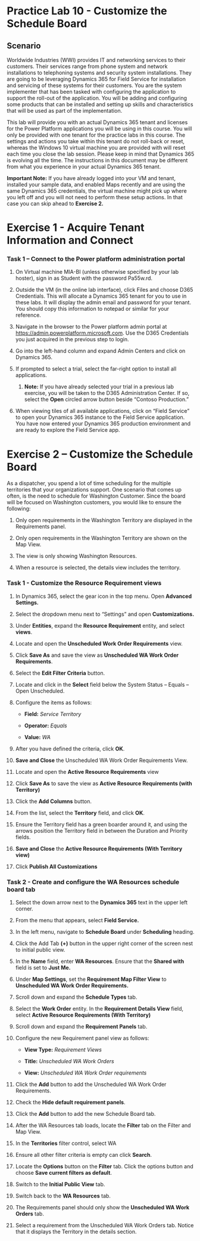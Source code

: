 Practice Lab 10 - Customize the Schedule Board
======================================

## Scenario

Worldwide Industries (WWI) provides IT and networking services to their
customers. Their services range from phone system and network installations to
telephoning systems and security system installations. They are going to be
leveraging Dynamics 365 for Field Service for installation and servicing of
these systems for their customers. You are the system implementer that has been
tasked with configuring the application to support the roll-out of the
application. You will be adding and configuring some products that can be
installed and setting up skills and characteristics that will be used as part of
the implementation.

This lab will provide you with an actual Dynamics 365 tenant and licenses for
the Power Platform applications you will be using in this course. You will only
be provided with one tenant for the practice labs in this course. The settings
and actions you take within this tenant do not roll-back or reset, whereas the
Windows 10 virtual machine you are provided with will reset each time you close
the lab session. Please keep in mind that Dynamics 365 is evolving all the time.
The instructions in this document may be different from what you experience in
your actual Dynamics 365 tenant.

**Important Note:** If you have already logged into your VM and tenant,
installed your sample data, and enabled Maps recently and are using the same
Dynamics 365 credentials, the virtual machine might pick up where you left off
and you will not need to perform these setup actions. In that case you can skip
ahead to **Exercise 2.**

Exercise 1 - Acquire Tenant Information and Connect
====================================================

### Task 1 – Connect to the Power platform administration portal

1.  On Virtual machine MIA-BI (unless otherwise specified by your lab hoster),
    sign in as Student with the password Pa55w.rd.

2.  Outside the VM (in the online lab interface), click Files and choose D365
    Credentials. This will allocate a Dynamics 365 tenant for you to use in
    these labs. It will display the admin email and password for your tenant.
    You should copy this information to notepad or similar for your reference.

3.  Navigate in the browser to the Power platform admin portal at
    <https://admin.powerplatform.microsoft.com>. Use the D365 Credentials you
    just acquired in the previous step to login.

4.  Go into the left-hand column and expand Admin Centers and click on Dynamics
    365.

5.  If prompted to select a trial, select the far-right option to install all
    applications.

    1.  **Note:** If you have already selected your trial in a previous lab
        exercise, you will be taken to the D365 Administration Center. If so,
        select the **Open** circled arrow button beside “Contoso Production.”

6.  When viewing tiles of all available applications, click on “Field Service”
    to open your Dynamics 365 instance to the Field Service application. You
    have now entered your Dynamics 365 production environment and are ready to
    explore the Field Service app.

Exercise 2 – Customize the Schedule Board
=========================================

As a dispatcher, you spend a lot of time scheduling for the multiple territories
that your organizations support. One scenario that comes up often, is the need
to schedule for Washington Customer. Since the board will be focused on
Washington customers, you would like to ensure the following:

1.  Only open requirements in the Washington Territory are displayed in the
    Requirements panel.

2.  Only open requirements in the Washington Territory are shown on the Map
    View.

3.  The view is only showing Washington Resources.

4.  When a resource is selected, the details view includes the territory.

### Task 1 - Customize the Resource Requirement views

1.  In Dynamics 365, select the gear icon in the top menu. Open **Advanced
    Settings.**

2.  Select the dropdown menu next to “Settings” and open **Customizations.**

3.  Under **Entities**, expand the **Resource Requirement** entity, and select
    **views**.

4.  Locate and open the **Unscheduled Work Order Requirements** view.

5.  Click **Save As** and save the view as **Unscheduled WA Work Order
    Requirements**.

6.  Select the **Edit Filter Criteria** button.

7.  Locate and click in the **Select** field below the System Status – Equals –
    Open Unscheduled.

8.  Configure the items as follows:

    -   **Field:** *Service Territory*

    -   **Operator:** *Equals*

    -   **Value:** *WA*

9.  After you have defined the criteria, click **OK**.

10. **Save and Close** the Unscheduled WA Work Order Requirements View.

11. Locate and open the **Active Resource Requirements** view

12. Click **Save As** to save the view as **Active Resource Requirements (with
    Territory)**

13. Click the **Add Columns** button.

14. From the list, select the **Territory** field, and click **OK**.

15. Ensure the Territory field has a green boarder around it, and using the
    arrows position the Territory field in between the Duration and Priority
    fields.

16. **Save and Close** the **Active Resource Requirements (With Territory
    view)**

17. Click **Publish All Customizations**

### Task 2 - Create and configure the WA Resources schedule board tab

1.  Select the down arrow next to the **Dynamics 365** text in the upper left
    corner.

2.  From the menu that appears, select **Field Service.**

3.  In the left menu, navigate to **Schedule Board** under **Scheduling**
    heading.

4.  Click the Add Tab **(+)** button in the upper right corner of the screen
    nest to initial public view.

5.  In the **Name** field, enter **WA Resources**. Ensure that the **Shared
    with** field is set to **Just Me.**

6.  Under **Map Settings**, set the **Requirement Map Filter View** to
    **Unscheduled WA Work Order Requirements.**

7.  Scroll down and expand the **Schedule Types** tab.

8.  Select the **Work Order** entity. In the **Requirement Details View** field,
    select **Active Resource Requirements (With Territory)**

9.  Scroll down and expand the **Requirement Panels** tab.

10. Configure the new Requirement panel view as follows:

    -   **View Type:** *Requirement Views*

    -   **Title:** *Unscheduled WA Work Orders*

    -   **View:** *Unscheduled WA Work Order requirements*

11. Click the **Add** button to add the Unscheduled WA Work Order Requirements.

12. Check the **Hide default requirement panels**.

13. Click the **Add** button to add the new Schedule Board tab.

14. After the WA Resources tab loads, locate the **Filter** tab on the Filter
    and Map View.

15. In the **Territories** filter control, select WA

16. Ensure all other filter criteria is empty can click **Search**.

17. Locate the **Options** button on the **Filter** tab. Click the options
    button and choose **Save current filters as default**.

18. Switch to the **Initial Public View** tab.

19. Switch back to the **WA Resources** tab.

20. The Requirements panel should only show the **Unscheduled WA Work Orders**
    tab.

21. Select a requirement from the Unscheduled WA Work Orders tab. Notice that it
    displays the Territory in the details section.
